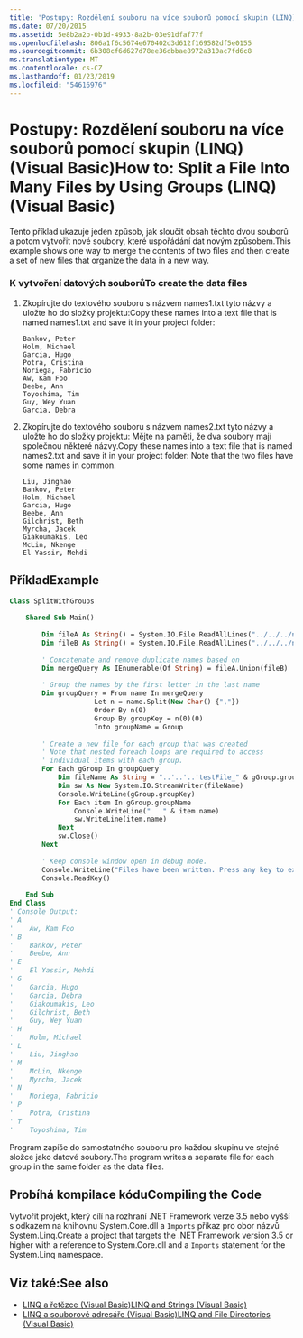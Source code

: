 ```yaml
---
title: 'Postupy: Rozdělení souboru na více souborů pomocí skupin (LINQ) (Visual Basic)'
ms.date: 07/20/2015
ms.assetid: 5e8b2a2b-0b1d-4933-8a2b-03e91dfaf77f
ms.openlocfilehash: 806a1f6c5674e670402d3d612f169582df5e0155
ms.sourcegitcommit: 6b308cf6d627d78ee36dbbae8972a310ac7fd6c8
ms.translationtype: MT
ms.contentlocale: cs-CZ
ms.lasthandoff: 01/23/2019
ms.locfileid: "54616976"
---
```

# <a name="how-to-split-a-file-into-many-files-by-using-groups-linq-visual-basic"></a><span data-ttu-id="491de-102">Postupy: Rozdělení souboru na více souborů pomocí skupin (LINQ) (Visual Basic)</span><span class="sxs-lookup"><span data-stu-id="491de-102">How to: Split a File Into Many Files by Using Groups (LINQ) (Visual Basic)</span></span>
<span data-ttu-id="491de-103">Tento příklad ukazuje jeden způsob, jak sloučit obsah těchto dvou souborů a potom vytvořit nové soubory, které uspořádání dat novým způsobem.</span><span class="sxs-lookup"><span data-stu-id="491de-103">This example shows one way to merge the contents of two files and then create a set of new files that organize the data in a new way.</span></span>  
  
### <a name="to-create-the-data-files"></a><span data-ttu-id="491de-104">K vytvoření datových souborů</span><span class="sxs-lookup"><span data-stu-id="491de-104">To create the data files</span></span>  
  
1.  <span data-ttu-id="491de-105">Zkopírujte do textového souboru s názvem names1.txt tyto názvy a uložte ho do složky projektu:</span><span class="sxs-lookup"><span data-stu-id="491de-105">Copy these names into a text file that is named names1.txt and save it in your project folder:</span></span>  
  
    ```  
    Bankov, Peter  
    Holm, Michael  
    Garcia, Hugo  
    Potra, Cristina  
    Noriega, Fabricio  
    Aw, Kam Foo  
    Beebe, Ann  
    Toyoshima, Tim  
    Guy, Wey Yuan  
    Garcia, Debra  
    ```  
  
2.  <span data-ttu-id="491de-106">Zkopírujte do textového souboru s názvem names2.txt tyto názvy a uložte ho do složky projektu: Mějte na paměti, že dva soubory mají společnou některé názvy.</span><span class="sxs-lookup"><span data-stu-id="491de-106">Copy these names into a text file that is named names2.txt and save it in your project folder: Note that the two files have some names in common.</span></span>  
  
    ```  
    Liu, Jinghao  
    Bankov, Peter  
    Holm, Michael  
    Garcia, Hugo  
    Beebe, Ann  
    Gilchrist, Beth  
    Myrcha, Jacek  
    Giakoumakis, Leo  
    McLin, Nkenge  
    El Yassir, Mehdi  
    ```  
  
## <a name="example"></a><span data-ttu-id="491de-107">Příklad</span><span class="sxs-lookup"><span data-stu-id="491de-107">Example</span></span>  
  
```vb  
Class SplitWithGroups  
  
    Shared Sub Main()  
  
        Dim fileA As String() = System.IO.File.ReadAllLines("../../../names1.txt")  
        Dim fileB As String() = System.IO.File.ReadAllLines("../../../names2.txt")  
  
        ' Concatenate and remove duplicate names based on  
        Dim mergeQuery As IEnumerable(Of String) = fileA.Union(fileB)  
  
        ' Group the names by the first letter in the last name  
        Dim groupQuery = From name In mergeQuery   
                     Let n = name.Split(New Char() {","})   
                     Order By n(0)   
                     Group By groupKey = n(0)(0)   
                     Into groupName = Group  
  
        ' Create a new file for each group that was created  
        ' Note that nested foreach loops are required to access  
        ' individual items with each group.  
        For Each gGroup In groupQuery  
            Dim fileName As String = "..'..'..'testFile_" & gGroup.groupKey & ".txt"  
            Dim sw As New System.IO.StreamWriter(fileName)  
            Console.WriteLine(gGroup.groupKey)  
            For Each item In gGroup.groupName  
                Console.WriteLine("   " & item.name)  
                sw.WriteLine(item.name)  
            Next  
            sw.Close()  
        Next  
  
        ' Keep console window open in debug mode.  
        Console.WriteLine("Files have been written. Press any key to exit.")  
        Console.ReadKey()  
  
    End Sub  
End Class  
' Console Output:  
' A  
'    Aw, Kam Foo  
' B  
'    Bankov, Peter  
'    Beebe, Ann  
' E  
'    El Yassir, Mehdi  
' G  
'    Garcia, Hugo  
'    Garcia, Debra  
'    Giakoumakis, Leo  
'    Gilchrist, Beth  
'    Guy, Wey Yuan  
' H  
'    Holm, Michael  
' L  
'    Liu, Jinghao  
' M  
'    McLin, Nkenge  
'    Myrcha, Jacek  
' N  
'    Noriega, Fabricio  
' P  
'    Potra, Cristina  
' T  
'    Toyoshima, Tim  
```  
  
 <span data-ttu-id="491de-108">Program zapíše do samostatného souboru pro každou skupinu ve stejné složce jako datové soubory.</span><span class="sxs-lookup"><span data-stu-id="491de-108">The program writes a separate file for each group in the same folder as the data files.</span></span>  
  
## <a name="compiling-the-code"></a><span data-ttu-id="491de-109">Probíhá kompilace kódu</span><span class="sxs-lookup"><span data-stu-id="491de-109">Compiling the Code</span></span>  
 <span data-ttu-id="491de-110">Vytvořit projekt, který cílí na rozhraní .NET Framework verze 3.5 nebo vyšší s odkazem na knihovnu System.Core.dll a `Imports` příkaz pro obor názvů System.Linq.</span><span class="sxs-lookup"><span data-stu-id="491de-110">Create a project that targets the .NET Framework version 3.5 or higher with a reference to System.Core.dll and a `Imports` statement for the System.Linq namespace.</span></span>  
  
## <a name="see-also"></a><span data-ttu-id="491de-111">Viz také:</span><span class="sxs-lookup"><span data-stu-id="491de-111">See also</span></span>
- [<span data-ttu-id="491de-112">LINQ a řetězce (Visual Basic)</span><span class="sxs-lookup"><span data-stu-id="491de-112">LINQ and Strings (Visual Basic)</span></span>](../../../../visual-basic/programming-guide/concepts/linq/linq-and-strings.md)
- [<span data-ttu-id="491de-113">LINQ a souborové adresáře (Visual Basic)</span><span class="sxs-lookup"><span data-stu-id="491de-113">LINQ and File Directories (Visual Basic)</span></span>](../../../../visual-basic/programming-guide/concepts/linq/linq-and-file-directories.md)
